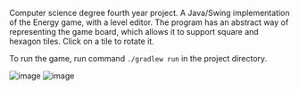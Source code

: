 Computer science degree fourth year project. A Java/Swing implementation of the Energy game, with a level editor. The program has an abstract way of representing the game board, which allows it to support square and hexagon tiles. Click on a tile to rotate it.

To run the game, run command `./gradlew run` in the project directory.

![image](https://github.com/adrianhhhhh/Energy/assets/122212533/924d95ca-053c-4907-838e-68d718a87b20)
![image](https://github.com/adrianhhhhh/Energy/assets/122212533/178d9c7c-ae51-450f-93de-819a00c91ba1)
